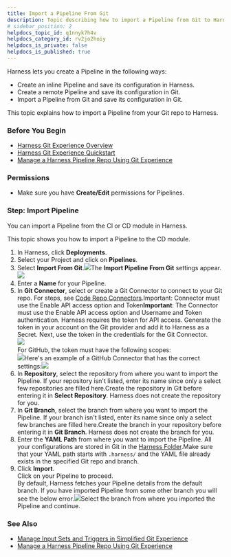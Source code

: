 ```yaml
---
title: Import a Pipeline From Git
description: Topic describing how to import a Pipeline from Git to Harness.
# sidebar_position: 2
helpdocs_topic_id: q1nnyk7h4v
helpdocs_category_id: rv2jo2hoiy
helpdocs_is_private: false
helpdocs_is_published: true
---
```


Harness lets you create a Pipeline in the following ways:

* Create an inline Pipeline and save its configuration in Harness.
* Create a remote Pipeline and save its configuration in Git.
* Import a Pipeline from Git and save its configuration in Git.

This topic explains how to import a Pipeline from your Git repo to Harness.

### Before You Begin

* [Harness Git Experience Overview](/article/xl028jo9jk-git-experience-overview)
* [Harness Git Experience Quickstart​](/article/grfeel98am-configure-git-experience-for-harness-entities)
* [Manage a Harness Pipeline Repo Using Git Experience](/article/5nz7j3e1yc-manage-a-harness-pipeline-repo-using-git-experience)

### Permissions

* Make sure you have **Create/Edit** permissions for Pipelines.

### Step: Import Pipeline

You can import a Pipeline from the CI or CD module in Harness.

This topic shows you how to import a Pipeline to the CD module.

1. In Harness, click **Deployments**.
2. Select your Project and click on **Pipelines**.
3. Select **Import From Git**.![](https://files.helpdocs.io/kw8ldg1itf/articles/q1nnyk7h4v/1657547262527/screenshot-2022-07-06-at-11-47-45-am.png)The **Import Pipeline From Git** settings appear.![](https://files.helpdocs.io/kw8ldg1itf/articles/q1nnyk7h4v/1657609330124/screenshot-2022-07-12-at-12-31-29-pm.png)
4. Enter a **Name** for your Pipeline.
5. In **Git Connector**, select or create a Git Connector to connect to your Git repo. For steps, see [Code Repo Connectors](/category/xyexvcc206-ref-source-repo-provider).Important: Connector must use the Enable API access option and Token**Important**: The Connector must use the Enable API access option and Username and Token authentication. Harness requires the token for API access. Generate the token in your account on the Git provider and add it to Harness as a Secret. Next, use the token in the credentials for the Git Connector.​  
![](https://files.helpdocs.io/i5nl071jo5/articles/grfeel98am/1654228978563/git-hub-connector.png)  
For GitHub, the token must have the following scopes:  
![](https://files.helpdocs.io/i5nl071jo5/articles/grfeel98am/1654230836471/githubpatscope.png)Here's an example of a GitHub Connector that has the correct settings:​![](https://files.helpdocs.io/i5nl071jo5/articles/grfeel98am/1654231477325/git-hub-connector.png)
6. In **Repository**, select the repository from where you want to import the Pipeline. If your repository isn't listed, enter its name since only a select few repositories are filled here.Create the repository in Git before entering it in **Select Repository**. Harness does not create the repository for you.
7. In **Git Branch**, select the branch from where you want to import the Pipeline. If your branch isn't listed, enter its name since only a select few branches are filled here.Create the branch in your repository before entering it in **Git Branch**. Harness does not create the branch for you.
8. Enter the **YAML Path** from where you want to import the Pipeline. All your configurations are stored in Git in the [Harness Folder](/article/utikdyxgfz-harness-git-experience-overview#harness_folder).Make sure that your YAML path starts with `.harness/` and the YAML file already exists in the specified Git repo and branch.
9. Click **Import**.  
Click on your Pipeline to proceed.  
By default, Harness fetches your Pipeline details from the default branch. If you have imported Pipeline from some other branch you will see the below error.![](https://files.helpdocs.io/kw8ldg1itf/articles/q1nnyk7h4v/1657704761073/screenshot-2022-07-12-at-2-05-37-pm.png)Select the branch from where you imported the Pipeline and continue.

### See Also

* [Manage Input Sets and Triggers in Simplified Git Experience​](https://docs.harness.io/article/8tdwp6ntwz)
* [Manage a Harness Pipeline Repo Using Git Experience](/article/5nz7j3e1yc-manage-a-harness-pipeline-repo-using-git-experience)

